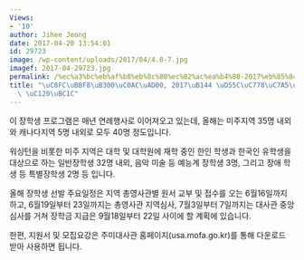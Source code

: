 ```yaml
---
Views:
- '10'
author: Jihee Jeong
date: 2017-04-20 13:54:01
id: 29723
image: /wp-content/uploads/2017/04/4.0-7.jpg
imagef: 2017-04-29723.jpg
permalink: /%ec%a3%bc%eb%af%b8%eb%8c%80%ec%82%ac%ea%b4%80-2017%eb%85%84-%ed%95%9c%ec%9d%b8%ec%9e%a5%ed%95%99%ec%83%9d-%ec%84%a0%eb%b0%9c/
title: "\uC8FC\uBBF8\uB300\uC0AC\uAD00, 2017\uB144 \uD55C\uC778\uC7A5\uD559\uC0DD\
  \ \uC120\uBC1C"
---
```


이 장학생 프로그램은 매년 연례행사로 이어져오고 있는데, 올해는 미주지역 35명 내외와 캐나다지역 5명 내외로 모두 40명 정도입니다.

워싱턴을 비롯한 미주 지역은 대학 및 대학원에 재학 중인 한인 학생과 한국인 유학생을 대상으로 하는 일반장학생 32명 내외, 음악 미술 등 예능계 장학생 3명, 그리고 장애 학생 등 특별장학생 2명 등 입니다.

올해 장학생 선발 주요일정은 지역 총영사관별 원서 교부 및 접수를 오는 6월16일까지 하고, 6월19일부터 23일까지는 총영사관 지역심사, 7월3일부터 7일까지는 대사관 중앙심사를 거쳐 장학금 지급은 9월18일부터 22일 사이에 할 계획에 있습니다.

한편, 지원서 및 모집요강은 주미대사관 홈페이지(usa.mofa.go.kr)를 통해 다운로드 받아 사용하면 됩니다.